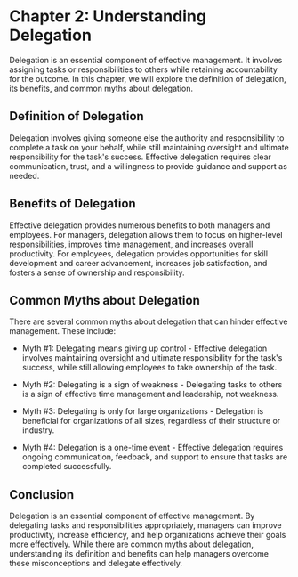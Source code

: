 Chapter 2: Understanding Delegation
===================================

Delegation is an essential component of effective management. It involves assigning tasks or responsibilities to others while retaining accountability for the outcome. In this chapter, we will explore the definition of delegation, its benefits, and common myths about delegation.

Definition of Delegation
------------------------

Delegation involves giving someone else the authority and responsibility to complete a task on your behalf, while still maintaining oversight and ultimate responsibility for the task's success. Effective delegation requires clear communication, trust, and a willingness to provide guidance and support as needed.

Benefits of Delegation
----------------------

Effective delegation provides numerous benefits to both managers and employees. For managers, delegation allows them to focus on higher-level responsibilities, improves time management, and increases overall productivity. For employees, delegation provides opportunities for skill development and career advancement, increases job satisfaction, and fosters a sense of ownership and responsibility.

Common Myths about Delegation
-----------------------------

There are several common myths about delegation that can hinder effective management. These include:

* Myth #1: Delegating means giving up control - Effective delegation involves maintaining oversight and ultimate responsibility for the task's success, while still allowing employees to take ownership of the task.

* Myth #2: Delegating is a sign of weakness - Delegating tasks to others is a sign of effective time management and leadership, not weakness.

* Myth #3: Delegating is only for large organizations - Delegation is beneficial for organizations of all sizes, regardless of their structure or industry.

* Myth #4: Delegation is a one-time event - Effective delegation requires ongoing communication, feedback, and support to ensure that tasks are completed successfully.

Conclusion
----------

Delegation is an essential component of effective management. By delegating tasks and responsibilities appropriately, managers can improve productivity, increase efficiency, and help organizations achieve their goals more effectively. While there are common myths about delegation, understanding its definition and benefits can help managers overcome these misconceptions and delegate effectively.

